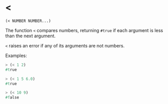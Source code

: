 # <

`(< NUMBER NUMBER...)`

The function `<` compares numbers, returning `#true` if each argument
is less than the next argument.

`<` raises an error if any of its arguments are not numbers.

Examples:

```lisp
> (< 1 2)
#true

> (< 1 5 6.0)
#true

> (< 10 9)
#false
```
